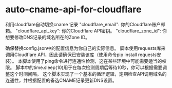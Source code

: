# auto-cname-api-for-cloudflare


利用cloudflare自动切换cname 记录
"cloudflare_email": 你的Cloudflare账户邮箱。
"cloudflare_api_key": 你的Cloudflare API密钥。
"cloudflare_zone_id": 你想要修改DNS记录的域名所在的Zone ID。


确保替换config.json中的配置信息为你自己的实际信息。
脚本使用requests库来调用Cloudflare API，因此请确保已安装该库（使用命令pip install requests安装）。
本脚本使用了ping命令进行连通性检测，这在某些环境中可能需要适当的权限。
脚本中的time.sleep(10)用于在每次检测周期后等待10秒，你可以根据需要调整这个时间间隔。
这个脚本实现了一个基本的循环逻辑，定期检查API调用域名的连通性，并根据配置的备选CNAME记录更新DNS设置。